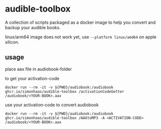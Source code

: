 # audible-toolbox

A collection of scripts packaged as a docker image to help you convert and backup your audible books.

linux/arm64 image does not work yet, use `--platform linux/amd64` on apple silicon.

## usage

place aax file in audiobook-folder

to get your activation-code

```
docker run --rm -it -v ${PWD}/audiobook:/audiobook ghcr.io/simonhaas/audible-toolbox /activationCodeGetter /audiobook/<YOUR-BOOK>.aax
```

use your activation-code to convert audiobook

```
docker run --rm -it -v ${PWD}/audiobook:/audiobook ghcr.io/simonhaas/audible-toolbox /AAXtoMP3 -A <ACTIVATION-CODE> /audiobook/<YOUR-BOOK>.aax
```
